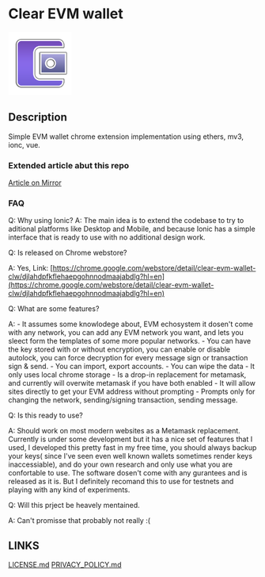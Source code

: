 # Clear EVM wallet

![CLW LOGO](/public/assets/extension-icon/wallet_128.png?raw=true "CLW LOGO")

## Description

Simple EVM wallet chrome extension implementation using ethers, mv3, ionc, vue.

### Extended article abut this repo

[Article on Mirror](https://mirror.xyz/andrei0x309.eth/9nc8UXrGIGOvz694ZY2gouS1JM9L8-Z8ITLNtirqD6Q)

### FAQ

Q: Why using Ionic?
A: The main idea is to extend the codebase to try to aditional platforms like Desktop and Mobile, and because Ionic has a simple interface that is ready to use with no additional design work.

Q: Is released on Chrome webstore?

A: Yes, Link: [https://chrome.google.com/webstore/detail/clear-evm-wallet-clw/djlahdpfkflehaepgohnnodmaajabdlg?hl=en](https://chrome.google.com/webstore/detail/clear-evm-wallet-clw/djlahdpfkflehaepgohnnodmaajabdlg?hl=en)

Q: What are some features?

A:  - It assumes some knowlodege about, EVM echosystem it dosen't come with any network, you can add any EVM network you want, and lets you sleect form the templates of some more popular networks.
    - You can have the key stored with or without encryption, you can enable or disable autolock, you can force decryption for every message sign or transaction sign & send.
    - You can import, export accounts.
    - You can wipe the data
    - It only uses local chrome storage
    - Is a drop-in replacement for metamask, and currently will overwite metamask if you have both enabled
    - It will allow sites directly to get your EVM address without prompting
    - Prompts only for changing the network, sending/signing transaction, sending message.

Q: Is this ready to use?

A: Should work on most modern websites as a Metamask replacement. Currently is under some development but it has a nice set of features that I used, I developed this pretty fast in my free time, you should always backup your keys( since I've seen even well known wallets sometimes render keys inaccessiable), and do your own research and only use what you are confortable to use. The software dosen't come with any gurantees and is released as it is. But I definitely recomand this to use for testnets and playing with any kind of experiments.

Q: Will this prject be heavely mentained.

A: Can't promisse that probably not really :(

## LINKS

[LICENSE.md](LICENSE.md)
[PRIVACY_POLICY.md](PRIVACY_POLICY.md)

